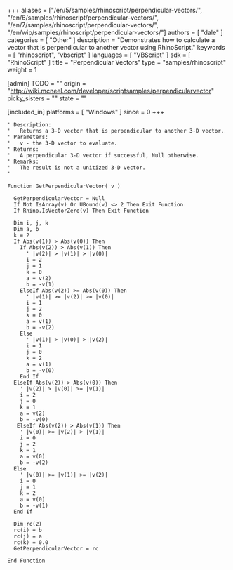 +++
aliases = ["/en/5/samples/rhinoscript/perpendicular-vectors/", "/en/6/samples/rhinoscript/perpendicular-vectors/", "/en/7/samples/rhinoscript/perpendicular-vectors/", "/en/wip/samples/rhinoscript/perpendicular-vectors/"]
authors = [ "dale" ]
categories = [ "Other" ]
description = "Demonstrates how to calculate a vector that is perpendicular to another vector using RhinoScript."
keywords = [ "rhinoscript", "vbscript" ]
languages = [ "VBScript" ]
sdk = [ "RhinoScript" ]
title = "Perpendicular Vectors"
type = "samples/rhinoscript"
weight = 1

[admin]
TODO = ""
origin = "http://wiki.mcneel.com/developer/scriptsamples/perpendicularvector"
picky_sisters = ""
state = ""

[included_in]
platforms = [ "Windows" ]
since = 0
+++

```vbnet
' Description:
'   Returns a 3-D vector that is perpendicular to another 3-D vector.
' Parameters:
'   v - the 3-D vector to evaluate.
' Returns:
'   A perpendicular 3-D vector if successful, Null otherwise.
' Remarks:
'   The result is not a unitized 3-D vector.
'       

Function GetPerpendicularVector( v )

  GetPerpendicularVector = Null
  If Not IsArray(v) Or UBound(v) <> 2 Then Exit Function
  If Rhino.IsVectorZero(v) Then Exit Function

  Dim i, j, k
  Dim a, b
  k = 2
  If Abs(v(1)) > Abs(v(0)) Then
    If Abs(v(2)) > Abs(v(1)) Then
      ' |v(2)| > |v(1)| > |v(0)|
      i = 2
      j = 1
      k = 0
      a = v(2)
      b = -v(1)
    ElseIf Abs(v(2)) >= Abs(v(0)) Then
      ' |v(1)| >= |v(2)| >= |v(0)|
      i = 1
      j = 2
      k = 0
      a = v(1)
      b = -v(2)
    Else
      ' |v(1)| > |v(0)| > |v(2)|
      i = 1
      j = 0
      k = 2
      a = v(1)
      b = -v(0)
    End If
  ElseIf Abs(v(2)) > Abs(v(0)) Then
    ' |v(2)| > |v(0)| >= |v(1)|
    i = 2
    j = 0
    k = 1
    a = v(2)
    b = -v(0)
   ElseIf Abs(v(2)) > Abs(v(1)) Then
    ' |v(0)| >= |v(2)| > |v(1)|
    i = 0
    j = 2
    k = 1
    a = v(0)
    b = -v(2)
  Else
    ' |v(0)| >= |v(1)| >= |v(2)|
    i = 0
    j = 1
    k = 2
    a = v(0)
    b = -v(1)
  End If

  Dim rc(2)
  rc(i) = b
  rc(j) = a
  rc(k) = 0.0
  GetPerpendicularVector = rc

End Function
```
